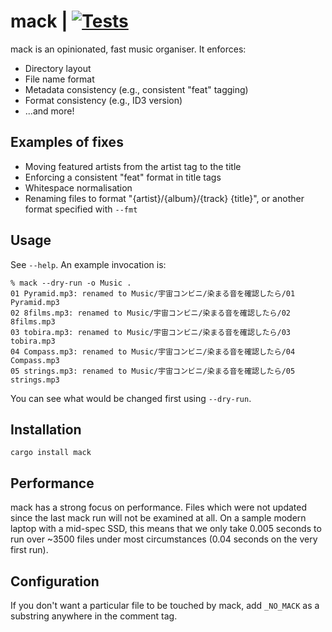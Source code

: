 # mack | [![Tests](https://img.shields.io/github/actions/workflow/status/cdown/mack/ci.yml?branch=master)](https://github.com/cdown/mack/actions?query=branch%3Amaster)

mack is an opinionated, fast music organiser. It enforces:

- Directory layout
- File name format
- Metadata consistency (e.g., consistent "feat" tagging)
- Format consistency (e.g., ID3 version)
- ...and more!

## Examples of fixes

- Moving featured artists from the artist tag to the title
- Enforcing a consistent "feat" format in title tags
- Whitespace normalisation
- Renaming files to format "{artist}/{album}/{track} {title}", or another
  format specified with `--fmt`

## Usage

See `--help`. An example invocation is:

    % mack --dry-run -o Music .
    01 Pyramid.mp3: renamed to Music/宇宙コンビニ/染まる音を確認したら/01 Pyramid.mp3
    02 8films.mp3: renamed to Music/宇宙コンビニ/染まる音を確認したら/02 8films.mp3
    03 tobira.mp3: renamed to Music/宇宙コンビニ/染まる音を確認したら/03 tobira.mp3
    04 Compass.mp3: renamed to Music/宇宙コンビニ/染まる音を確認したら/04 Compass.mp3
    05 strings.mp3: renamed to Music/宇宙コンビニ/染まる音を確認したら/05 strings.mp3

You can see what would be changed first using `--dry-run`.

## Installation

    cargo install mack

## Performance

mack has a strong focus on performance. Files which were not updated since the
last mack run will not be examined at all. On a sample modern laptop with a
mid-spec SSD, this means that we only take 0.005 seconds to run over ~3500
files under most circumstances (0.04 seconds on the very first run).

## Configuration

If you don't want a particular file to be touched by mack, add `_NO_MACK` as a
substring anywhere in the comment tag.

